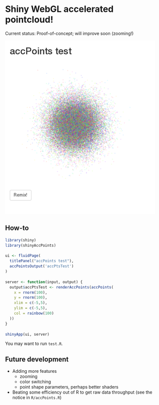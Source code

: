 # Shiny WebGL accelerated pointcloud!

Current status: Proof-of-concept; will improve soon (zooming!)

![Screenshot](media/screenshot.png "Screenshot")

## How-to

```R
library(shiny)
library(shinyAccPoints)

ui <- fluidPage(
  titlePanel("accPoints test"),
  accPointsOutput('accPtsTest')
)

server <- function(input, output) {
  output$accPtsTest <- renderAccPoints(accPoints(
    x = rnorm(100),
    y = rnorm(100),
    xlim = c(-5,5),
    ylim = c(-5,5),
    col = rainbow(100)
  ))
}

shinyApp(ui, server)
```

You may want to run `test.R`.

## Future development

- Adding more features
  - zooming
  - color switching
  - point shape parameters, perhaps better shaders
- Beating some efficiency out of R to get raw data throughput (see the notice in `R/accPoints.R`)



